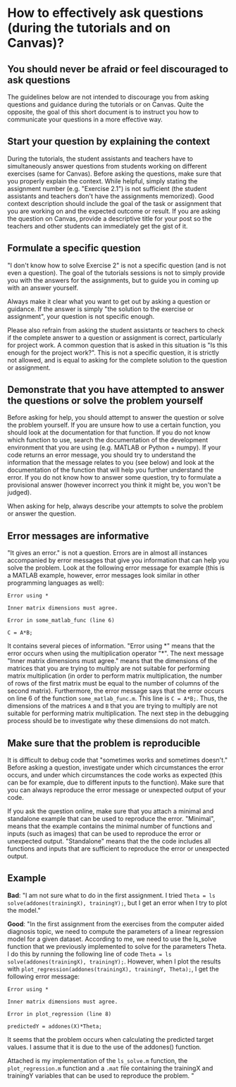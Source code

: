 # How to effectively ask questions (during the tutorials and on Canvas)?

## You should never be afraid or feel discouraged to ask questions

The guidelines below are not intended to discourage you from asking questions and guidance during the tutorials or on Canvas. Quite the opposite, the goal of this short document is to instruct you how to communicate your questions in a more effective way.

## Start your question by explaining the context

During the tutorials, the student assistants and teachers have to simultaneously answer questions from students working on different exercises (same for Canvas). Before asking the questions, make sure that you properly explain the context. While helpful, simply stating the assignment number (e.g. &quot;Exercise 2.1&quot;) is not sufficient (the student assistants and teachers don&#39;t have the assignments memorized). Good context description should include the goal of the task or assignment that you are working on and the expected outcome or result. If you are asking the question on Canvas, provide a descriptive title for your post so the teachers and other students can immediately get the gist of it.

## Formulate a specific question

&quot;I don&#39;t know how to solve Exercise 2&quot; is not a specific question (and is not even a question). The goal of the tutorials sessions is not to simply provide you with the answers for the assignments, but to guide you in coming up with an answer yourself.

Always make it clear what you want to get out by asking a question or guidance. If the answer is simply &quot;the solution to the exercise or assignment&quot;, your question is not specific enough.

Please also refrain from asking the student assistants or teachers to check if the complete answer to a question or assignment is correct, particularly for project work. A common question that is asked in this situation is &quot;Is this enough for the project work?&quot;. This is not a specific question, it is strictly not allowed, and is equal to asking for the complete solution to the question or assignment.

## Demonstrate that you have attempted to answer the questions or solve the problem yourself

Before asking for help, you should attempt to answer the question or solve the problem yourself. If you are unsure how to use a certain function, you should look at the documentation for that function. If you do not know which function to use, search the documentation of the development environment that you are using (e.g. MATLAB or Python + numpy). If your code returns an error message, you should try to understand the information that the message relates to you (see below) and look at the documentation of the function that will help you further understand the error. If you do not know how to answer some question, try to formulate a provisional answer (however incorrect you think it might be, you won&#39;t be judged).

When asking for help, always describe your attempts to solve the problem or answer the question.

## Error messages are informative

&quot;It gives an error.&quot; is not a question. Errors are in almost all instances accompanied by error messages that give you information that can help you solve the problem. Look at the following error message for example (this is a MATLAB example, however, error messages look similar in other programming languages as well):

```
Error using *

Inner matrix dimensions must agree.

Error in some_matlab_func (line 6)

C = A*B;
```

It contains several pieces of information. &quot;Error using \*&quot; means that the error occurs when using the multiplication operator &quot;\*&quot;. The next message &quot;Inner matrix dimensions must agree.&quot; means that the dimensions of the matrices that you are trying to multiply are not suitable for performing matrix multiplication (in order to perform matrix multiplication, the number of rows of the first matrix must be equal to the number of columns of the second matrix). Furthermore, the error message says that the error occurs on line 6 of the function `some_matlab_func.m`. This line is `C = A*B;`. Thus, the dimensions of the matrices `A` and `B` that you are trying to multiply are not suitable for performing matrix multiplication. The next step in the debugging process should be to investigate why these dimensions do not match.

## Make sure that the problem is reproducible

It is difficult to debug code that &quot;sometimes works and sometimes doesn&#39;t.&quot; Before asking a question, investigate under which circumstances the error occurs, and under which circumstances the code works as expected (this can be for example, due to different inputs to the function). Make sure that you can always reproduce the error message or unexpected output of your code.

If you ask the question online, make sure that you attach a minimal and standalone example that can be used to reproduce the error. &quot;Minimal&quot;, means that the example contains the minimal number of functions and inputs (such as images) that can be used to reproduce the error or unexpected output. &quot;Standalone&quot; means that the the code includes all functions and inputs that are sufficient to reproduce the error or unexpected output.

## Example

**Bad**: &quot;I am not sure what to do in the first assignment. I tried `Theta = ls solve(addones(trainingX), trainingY);`, but I get an error when I try to plot the model.&quot;

**Good**: &quot;In the first assignment from the exercises from the computer aided diagnosis topic, we need to compute the parameters of a linear regression model for a given dataset. According to me, we need to use the ls_solve function that we previously implemented to solve for the parameters Theta. I do this by running the following line of code `Theta = ls solve(addones(trainingX), trainingY);`. However, when I plot the results with `plot_regression(addones(trainingX), trainingY, Theta);`, I get the following error message:

```
Error using *

Inner matrix dimensions must agree.

Error in plot_regression (line 8)

predictedY = addones(X)*Theta;
```

It seems that the problem occurs when calculating the predicted target values. I assume that it is due to the use of the addones() function.

Attached is my implementation of the `ls_solve.m` function, the `plot_regression.m` function and a `.mat` file containing the trainingX and trainingY variables that can be used to reproduce the problem. &quot;
